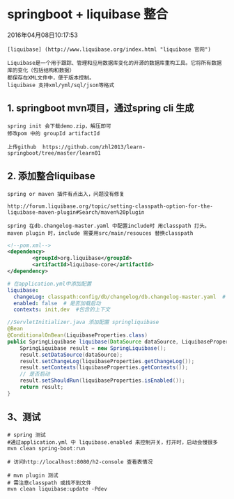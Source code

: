 # springboot + liquibase 整合
2016年04月08日10:17:53

	[liquibase] (http://www.liquibase.org/index.html "liquibase 官网")
	
	Liquibase是一个用于跟踪、管理和应用数据库变化的开源的数据库重构工具。它将所有数据库的变化（包括结构和数据）
	都保存在XML文件中，便于版本控制。
	liquibase 支持xml/yml/sql/json等格式

## 1. springboot mvn项目，通过spring cli 生成
	spring init 会下载demo.zip，解压即可
	修改pom 中的 groupId artifactId

	上传github  https://github.com/zhl2013/learn-springboot/tree/master/learn01

## 2. 添加整合liquibase

	spring or maven 插件有点出入，问题没有修复
	
	http://forum.liquibase.org/topic/setting-classpath-option-for-the-liquibase-maven-plugin#Search/maven%20plugin
	
	spring 在db.changelog-master.yaml 中配置include时 用classpath 打头。
	maven plugin 时，include 需要用src/main/resouces 替换classpath
	
``` xml
<!--pom.xml-->
<dependency>
		<groupId>org.liquibase</groupId>
		<artifactId>liquibase-core</artifactId>
</dependency>
```	

	
```yml
# 在application.yml中添加配置
liquibase: 
  changeLog: classpath:config/db/changelog/db.changelog-master.yaml  # changelog主配置文件
  enabled: false  # 是否加载启动
  contexts: init,dev  #包含的上下文
```	

	
```java
//ServletInitializer.java 添加配置 springliquibase
@Bean
@ConditionalOnBean(LiquibaseProperties.class)
public SpringLiquibase liquibase(DataSource dataSource, LiquibaseProperties liquibaseProperties) {
	SpringLiquibase result = new SpringLiquibase();
	result.setDataSource(dataSource);
	result.setChangeLog(liquibaseProperties.getChangeLog());
	result.setContexts(liquibaseProperties.getContexts());
	// 是否启动
	result.setShouldRun(liquibaseProperties.isEnabled());
	return result;
}
```

## 3、测试
```shell
# spring 测试
#通过application.yml 中 liquibase.enabled 来控制开关，打开时，启动会慢很多
mvn clean spring-boot:run

# 访问http://localhost:8080/h2-console 查看表情况
```

```shell
# mvn plugin 测试
# 需注意classpath 或找不到文件
mvn clean liquibase:update -Pdev 
```

